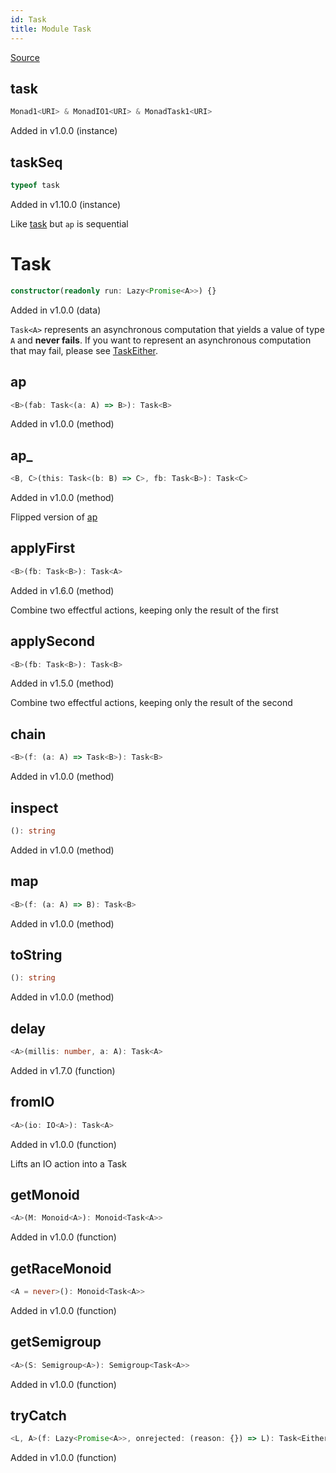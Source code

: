 ```yaml
---
id: Task
title: Module Task
---
```


[Source](https://github.com/gcanti/fp-ts/blob/master/src/Task.ts)

## task

```ts
Monad1<URI> & MonadIO1<URI> & MonadTask1<URI>
```

Added in v1.0.0 (instance)

## taskSeq

```ts
typeof task
```

Added in v1.10.0 (instance)

Like [task](#task) but `ap` is sequential

# Task

```ts
constructor(readonly run: Lazy<Promise<A>>) {}
```

Added in v1.0.0 (data)

`Task<A>` represents an asynchronous computation that yields a value of type `A` and **never fails**.
If you want to represent an asynchronous computation that may fail, please see [TaskEither](./TaskEither.md).

## ap

```ts
<B>(fab: Task<(a: A) => B>): Task<B>
```

Added in v1.0.0 (method)

## ap\_

```ts
<B, C>(this: Task<(b: B) => C>, fb: Task<B>): Task<C>
```

Added in v1.0.0 (method)

Flipped version of [ap](#ap)

## applyFirst

```ts
<B>(fb: Task<B>): Task<A>
```

Added in v1.6.0 (method)

Combine two effectful actions, keeping only the result of the first

## applySecond

```ts
<B>(fb: Task<B>): Task<B>
```

Added in v1.5.0 (method)

Combine two effectful actions, keeping only the result of the second

## chain

```ts
<B>(f: (a: A) => Task<B>): Task<B>
```

Added in v1.0.0 (method)

## inspect

```ts
(): string
```

Added in v1.0.0 (method)

## map

```ts
<B>(f: (a: A) => B): Task<B>
```

Added in v1.0.0 (method)

## toString

```ts
(): string
```

Added in v1.0.0 (method)

## delay

```ts
<A>(millis: number, a: A): Task<A>
```

Added in v1.7.0 (function)

## fromIO

```ts
<A>(io: IO<A>): Task<A>
```

Added in v1.0.0 (function)

Lifts an IO action into a Task

## getMonoid

```ts
<A>(M: Monoid<A>): Monoid<Task<A>>
```

Added in v1.0.0 (function)

## getRaceMonoid

```ts
<A = never>(): Monoid<Task<A>>
```

Added in v1.0.0 (function)

## getSemigroup

```ts
<A>(S: Semigroup<A>): Semigroup<Task<A>>
```

Added in v1.0.0 (function)

## tryCatch

```ts
<L, A>(f: Lazy<Promise<A>>, onrejected: (reason: {}) => L): Task<Either<L, A>>
```

Added in v1.0.0 (function)
